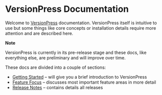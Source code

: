 # VersionPress Documentation #

Welcome to [VersionPress](http://versionpress.net/) documentation. VersionPress itself is intuitive to use but some things like core concepts or installation details require more attention and are described here.

<div class="note">
  <strong>Note</strong>
  <p>VersionPress is currently in its pre-release stage and these docs, like everything else, are preliminary and will improve over time.</p>
</div>

These docs are divided into a couple of sections:

* [Getting Started](./en/getting-started) – will give you a brief introduction to VersionPress
* [Feature Focus](./en/feature-focus) – discusses most important feature areas in more detail
* [Release Notes](./en/release-note) – contains details all releases 